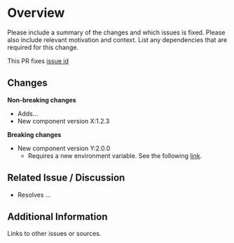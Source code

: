 # Overview

Please include a summary of the changes and which issues is fixed. Please also include relevant motivation and context. List any dependencies that are required for this change.

This PR fixes [issue id](url)

## Changes

**Non-breaking changes**
- Adds...
- New component version X:1.2.3

**Breaking changes**
- New component version Y:2.0.0
	- Requires a new environment variable. See the following [link](url).

## Related Issue / Discussion

- Resolves ...

## Additional Information

Links to other issues or sources.